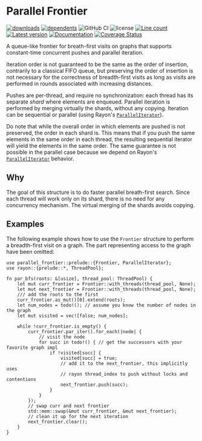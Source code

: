 # Parallel Frontier

[![downloads](https://img.shields.io/crates/d/parallel_frontier)](https://crates.io/crates/parallel_frontier)
[![dependents](https://img.shields.io/librariesio/dependents/cargo/parallel_frontier)](https://crates.io/crates/parallel_frontier/reverse_dependencies)
![GitHub CI](https://github.com/zommiommy/parallel_frontier/actions/workflows/rust.yml/badge.svg)
![license](https://img.shields.io/crates/l/parallel_frontier)
[![Line count](https://tokei.rs/b1/github/zommiommy/parallel_frontier)](https://github.com/zommiommy/parallel_frontier)
[![Latest version](https://img.shields.io/crates/v/parallel_frontier.svg)](https://crates.io/crates/parallel_frontier)
[![Documentation](https://docs.rs/parallel_frontier/badge.svg)](https://docs.rs/parallel_frontier)
[![Coverage Status](https://coveralls.io/repos/github/zommiommy/parallel_frontier/badge.svg?branch=main)](https://coveralls.io/github/zommiommy/parallel_frontier?branch=main)

A queue-like frontier for breath-first visits on graphs that supports
constant-time concurrent pushes and parallel iteration.

Iteration order is not guaranteed to be the same as the order of insertion,
contrarily to a classical FIFO queue, but preserving the order of insertion is
not necessary for the correctness of breadth-first visits as long as visits are
performed in rounds associated with increasing distances.

Pushes are per-thread, and require no synchronization: each thread has its
separate *shard* where elements are enqueued. Parallel iteration is performed by
merging virtually the shards, without any copying. Iteration can be sequential
or parallel (using Rayon's [`ParallelIterator`]).

Do note that while the overall order in which elements are pushed is not
preserved, the order in each shard is. This means that if you push the same
elements in the same order in each thread, the resulting sequential iterator
will yield the elements in the same order. The same guarantee is not possible in
the parallel case because we depend on Rayon's [`ParallelIterator`] behavior.

## Why

The goal of this structure is to do faster parallel breath-first search. Since
each thread will work only on its shard, there is no need for any concurrency
mechanism. The virtual merging of the shards avoids copying.

## Examples

The following example shows how to use the `Frontier` structure to perform a
breadth-first visit on a graph. The part representing access to the graph
have been omitted:

```ignore
use parallel_frontier::prelude::{Frontier, ParallelIterator};
use rayon::{prelude::*, ThreadPool};

fn par_bfs(roots: &[usize], thread_pool: ThreadPool) {
    let mut curr_frontier = Frontier::with_threads(thread_pool, None);
    let mut next_frontier = Frontier::with_threads(thread_pool, None);
    /// add the roots to the first 
    curr_frontier.as_mut()[0].extend(roots);
    let num_nodes = todo!(); // assume you know the number of nodes in the graph
    let mut visited = vec![false; num_nodes];

    while !curr_frontier.is_empty() {
        curr_frontier.par_iter().for_each(|node| {
            // visit the node
            for succ in todo!() { // get the successors with your favorite graph impl
                if !visited[succ] {
                    visited[succ] = true;
                    // add it to the next_frontier, this implicitly uses
                    // rayon thread_index to push without locks and contentions
                    next_frontier.push(succ);
                }
            }
        });
        // swap curr and next frontier
        std::mem::swap(&mut curr_frontier, &mut next_frontier);
        // clean it up for the next iteration
        next_frontier.clear();
    }
}
```

[`ParallelIterator`]: <https://docs.rs/rayon/latest/rayon/iter/trait.ParallelIterator.html>
